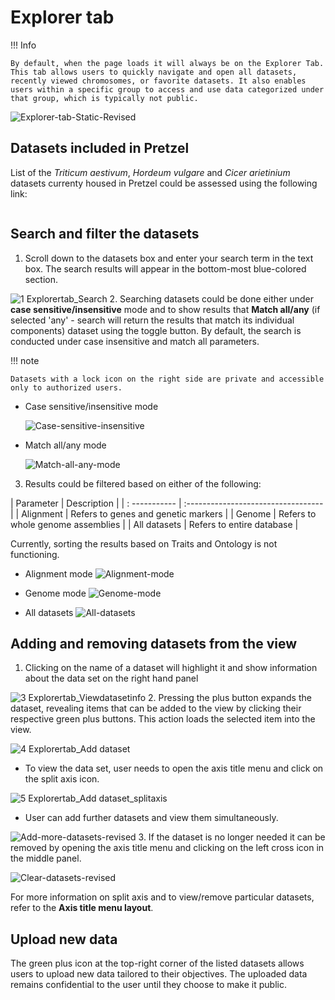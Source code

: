 # Explorer tab

!!! Info

    By default, when the page loads it will always be on the Explorer Tab. This tab allows users to quickly navigate and open all datasets, recently viewed chromosomes, or favorite datasets. It also enables users within a specific group to access and use data categorized under that group, which is typically not public.

![Explorer-tab-Static-Revised](https://github.com/user-attachments/assets/a24e873f-8240-4a4f-adf2-e6e40300a2d6)

## Datasets included in Pretzel

 List of the _Triticum aestivum_, _Hordeum vulgare_ and _Cicer arietinium_ datasets currenty housed in Pretzel could be assessed using the following link:

   ``` https://agg.plantinformatics.io/
   ```

## Search and filter the datasets 

1. Scroll down to the datasets box and enter your search term in the text box. The search results will appear in the bottom-most blue-colored section.

![1 Explorertab_Search](https://github.com/user-attachments/assets/fc31fd68-a27a-4b5c-8f03-6f0adf97b5e5)
2. Searching datasets could be done either under **case sensitive/insensitive** mode and to show results that **Match all/any** (if selected 'any' - search will return the results that match its individual components) dataset using the toggle button. By default, the search is conducted under case insensitive and match all parameters.

!!! note

    Datasets with a lock icon on the right side are private and accessible only to authorized users. 

* Case sensitive/insensitive mode
  
  ![Case-sensitive-insensitive](https://github.com/user-attachments/assets/218d16a7-9690-41e8-85f8-1a0adc4f39a8)

* Match all/any mode
  
  ![Match-all-any-mode](https://github.com/user-attachments/assets/63133a3c-b19a-45f2-a817-349d053dd03c)
3. Results could be filtered based on either of the following:

| Parameter     | Description                         |
| : ----------- | :---------------------------------- |
| Alignment     | Refers to genes and genetic markers |
| Genome        | Refers to whole genome assemblies   |
| All datasets  | Refers to entire database           |

Currently, sorting the results based on Traits and Ontology is not functioning.

  *  Alignment mode
    ![Alignment-mode](https://github.com/user-attachments/assets/68186cec-7768-43bf-bd38-0f6ec6256e54)

  *  Genome mode
    ![Genome-mode](https://github.com/user-attachments/assets/97cae7e6-3b9a-4ead-a473-66d18ad65645)
  
  *  All datasets
    ![All-datasets](https://github.com/user-attachments/assets/c897e4bd-2452-40c0-8b58-32d0724a1f44)
## Adding and removing datasets from the view

1. Clicking on the name of a dataset will highlight it and show information about the data set on the right hand panel

![3 Explorertab_Viewdatasetinfo](https://github.com/user-attachments/assets/a62f451e-1039-4079-b4e8-572bde00fe1c)
2. Pressing the plus button expands the dataset, revealing items that can be added to the view by clicking their respective green plus buttons. This action loads the selected item into the view.  

![4 Explorertab_Add dataset](https://github.com/user-attachments/assets/1398934b-9344-4012-8ca9-72d3d3633ed8)

* To view the data set, user needs to open the axis title menu and click on the split axis icon.

 ![5 Explorertab_Add dataset_splitaxis](https://github.com/user-attachments/assets/4f4ab41d-13a5-4640-8cab-6fdf1dd8572d)

* User can add further datasets and view them simultaneously.

 ![Add-more-datasets-revised](https://github.com/user-attachments/assets/b606e67e-6fa3-49f6-9144-244353c5f8af)
3. If the dataset is no longer needed it can be removed by opening the axis title menu and clicking on the left cross icon in the middle panel.

![Clear-datasets-revised](https://github.com/user-attachments/assets/f70a6846-e1f7-49bd-b4d8-861a80a07ea4)

For more information on split axis and to view/remove particular datasets, refer to the **Axis title menu layout**.

## Upload new data
The green plus icon at the top-right corner of the listed datasets allows users to upload new data tailored to their objectives. The uploaded data remains confidential to the user until they choose to make it public. 
